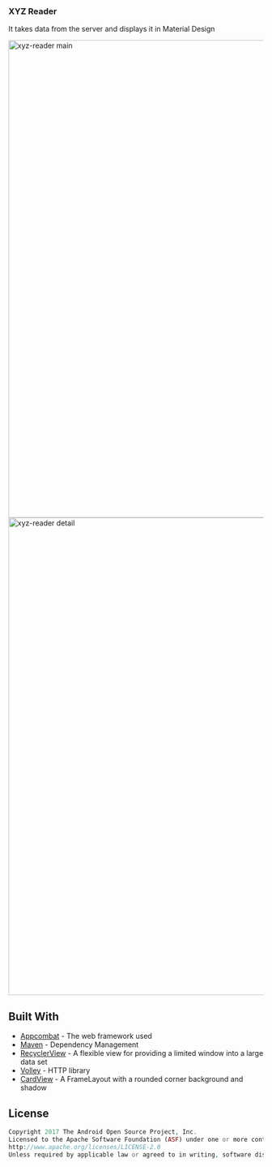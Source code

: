 ### XYZ Reader

It takes data from the server and displays it in Material Design

<img src="https://github.com/ranforsin/xyz-reader/blob/master/pixel_main_screen(resized).png" alt="xyz-reader main" width="531" height="942">
<img src="https://github.com/ranforsin/xyz-reader/blob/master/pixel_detail_screen(resized).png" alt="xyz-reader detail" width="531" height="942">

## Built With

* [Appcombat](http://www.dropwizard.io/1.0.2/docs/) - The web framework used
* [Maven](https://maven.apache.org/) - Dependency Management
* [RecyclerView](https://developer.android.com/reference/android/support/v7/widget/RecyclerView) - A flexible view for providing a limited window into a large data set
* [Volley](https://github.com/google/volley) - HTTP library
* [CardView](https://developer.android.com/reference/android/support/v7/widget/CardView) - A FrameLayout with a rounded corner background and shadow



## License
```php
Copyright 2017 The Android Open Source Project, Inc.
Licensed to the Apache Software Foundation (ASF) under one or more contributor license agreements. See the NOTICE file distributed with this work for additional information regarding copyright ownership. The ASF licenses this file to you under the Apache License, Version 2.0 (the "License"); you may not use this file except in compliance with the License. You may obtain a copy of the License at
http://www.apache.org/licenses/LICENSE-2.0
Unless required by applicable law or agreed to in writing, software distributed under the License is distributed on an "AS IS" BASIS, WITHOUT WARRANTIES OR CONDITIONS OF ANY KIND, either express or implied. See the License for the specific language governing permissions and limitations under the License.
```
